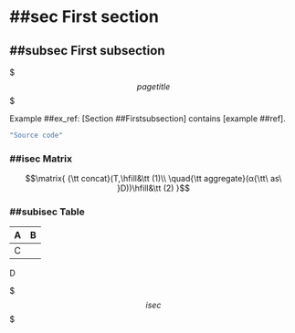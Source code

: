 # ##sec First section
## ##subsec First subsection

$$$pagetitle$$$

Example ##ex_ref: [Section ##Firstsubsection] contains [example ##ref].

```js
"Source code"
```

### ##isec Matrix

$$\matrix{ 
{\tt concat}(T,\hfill&\tt (1)\\ 
\quad{\tt aggregate}(α{\tt\ as\ }D))\hfill&\tt (2) 
}$$

### ##subisec Table

A|B
-|-
C| 
D

$$$isec$$$
